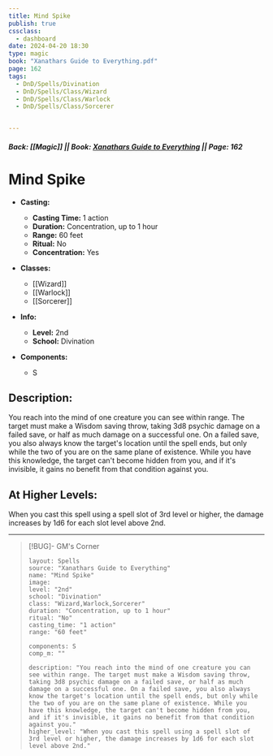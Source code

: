 ```yaml
---
title: Mind Spike
publish: true
cssclass:
  - dashboard
date: 2024-04-20 18:30
type: magic
book: "Xanathars Guide to Everything.pdf"
page: 162
tags:
  - DnD/Spells/Divination
  - DnD/Spells/Class/Wizard
  - DnD/Spells/Class/Warlock
  - DnD/Spells/Class/Sorcerer


---
```


##### Back: [[Magic]] || Book: [Xanathars Guide to Everything](https://drive.google.com/drive/folders/1O5bhpYizcIT5xxAoLOuzCRht_PVS7VSG?usp=sharing) || Page: 162

# Mind Spike

- **Casting:**
    - **Casting Time:** 1 action
    - **Duration:** Concentration, up to 1 hour
    - **Range:** 60 feet
    - **Ritual:** No
    - **Concentration:** Yes
- **Classes:**
    - [[Wizard]]
    - [[Warlock]]
    - [[Sorcerer]]

- **Info:**
    - **Level:** 2nd
    - **School:** Divination
- **Components:**
    - S


## Description:
You reach into the mind of one creature you can see within range. The target must make a Wisdom saving throw, taking 3d8 psychic damage on a failed save, or half as much damage on a successful one. On a failed save, you also always know the target's location until the spell ends, but only while the two of you are on the same plane of existence. While you have this knowledge, the target can't become hidden from you, and if it's invisible, it gains no benefit from that condition against you.

## At Higher Levels:
When you cast this spell using a spell slot of 3rd level or higher, the damage increases by 1d6 for each slot level above 2nd.

---

> [!BUG]- GM's Corner
>
> ```statblock
> layout: Spells
> source: "Xanathars Guide to Everything"
> name: "Mind Spike"
> image: 
> level: "2nd"
> school: "Divination"
> class: "Wizard,Warlock,Sorcerer"
> duration: "Concentration, up to 1 hour"
> ritual: "No"
> casting_time: "1 action"
> range: "60 feet"
>
> components: S
> comp_m: ""
>
> description: "You reach into the mind of one creature you can see within range. The target must make a Wisdom saving throw, taking 3d8 psychic damage on a failed save, or half as much damage on a successful one. On a failed save, you also always know the target's location until the spell ends, but only while the two of you are on the same plane of existence. While you have this knowledge, the target can't become hidden from you, and if it's invisible, it gains no benefit from that condition against you."
> higher_level: "When you cast this spell using a spell slot of 3rd level or higher, the damage increases by 1d6 for each slot level above 2nd."
> ```
